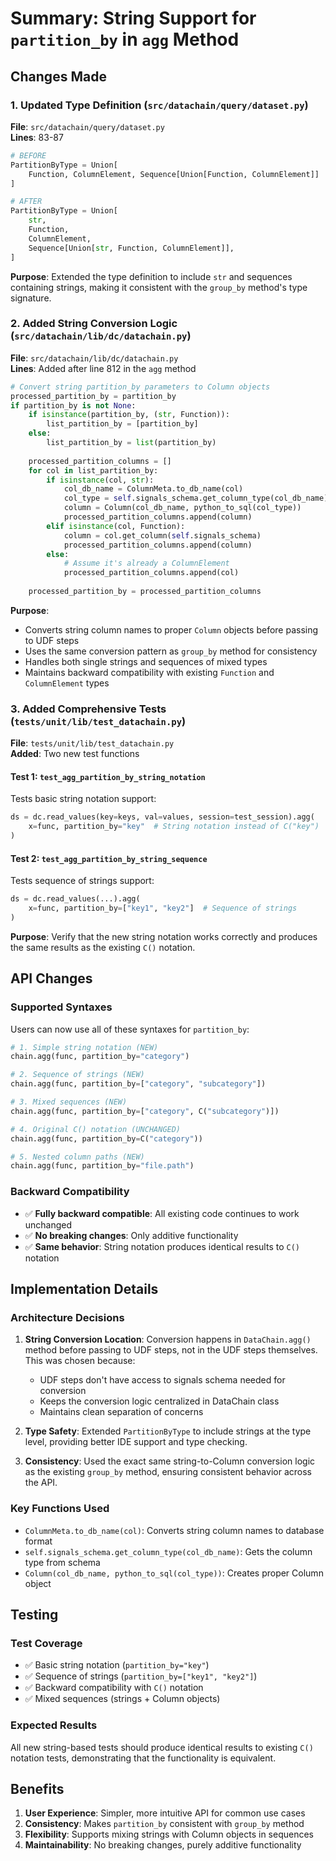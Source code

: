 # Summary: String Support for `partition_by` in `agg` Method

## Changes Made

### 1. Updated Type Definition (`src/datachain/query/dataset.py`)

**File**: `src/datachain/query/dataset.py`  
**Lines**: 83-87

```python
# BEFORE
PartitionByType = Union[
    Function, ColumnElement, Sequence[Union[Function, ColumnElement]]
]

# AFTER  
PartitionByType = Union[
    str,
    Function,
    ColumnElement,
    Sequence[Union[str, Function, ColumnElement]],
]
```

**Purpose**: Extended the type definition to include `str` and sequences containing strings, making it consistent with the `group_by` method's type signature.

### 2. Added String Conversion Logic (`src/datachain/lib/dc/datachain.py`)

**File**: `src/datachain/lib/dc/datachain.py`  
**Lines**: Added after line 812 in the `agg` method

```python
# Convert string partition_by parameters to Column objects
processed_partition_by = partition_by
if partition_by is not None:
    if isinstance(partition_by, (str, Function)):
        list_partition_by = [partition_by]
    else:
        list_partition_by = list(partition_by)
    
    processed_partition_columns = []
    for col in list_partition_by:
        if isinstance(col, str):
            col_db_name = ColumnMeta.to_db_name(col)
            col_type = self.signals_schema.get_column_type(col_db_name)
            column = Column(col_db_name, python_to_sql(col_type))
            processed_partition_columns.append(column)
        elif isinstance(col, Function):
            column = col.get_column(self.signals_schema)
            processed_partition_columns.append(column)
        else:
            # Assume it's already a ColumnElement
            processed_partition_columns.append(col)
    
    processed_partition_by = processed_partition_columns
```

**Purpose**: 
- Converts string column names to proper `Column` objects before passing to UDF steps
- Uses the same conversion pattern as `group_by` method for consistency
- Handles both single strings and sequences of mixed types
- Maintains backward compatibility with existing `Function` and `ColumnElement` types

### 3. Added Comprehensive Tests (`tests/unit/lib/test_datachain.py`)

**File**: `tests/unit/lib/test_datachain.py`  
**Added**: Two new test functions

#### Test 1: `test_agg_partition_by_string_notation`
Tests basic string notation support:
```python
ds = dc.read_values(key=keys, val=values, session=test_session).agg(
    x=func, partition_by="key"  # String notation instead of C("key")
)
```

#### Test 2: `test_agg_partition_by_string_sequence`  
Tests sequence of strings support:
```python
ds = dc.read_values(...).agg(
    x=func, partition_by=["key1", "key2"]  # Sequence of strings
)
```

**Purpose**: Verify that the new string notation works correctly and produces the same results as the existing `C()` notation.

## API Changes

### Supported Syntaxes

Users can now use all of these syntaxes for `partition_by`:

```python
# 1. Simple string notation (NEW)
chain.agg(func, partition_by="category")

# 2. Sequence of strings (NEW)  
chain.agg(func, partition_by=["category", "subcategory"])

# 3. Mixed sequences (NEW)
chain.agg(func, partition_by=["category", C("subcategory")])

# 4. Original C() notation (UNCHANGED)
chain.agg(func, partition_by=C("category"))

# 5. Nested column paths (NEW)
chain.agg(func, partition_by="file.path")
```

### Backward Compatibility

- ✅ **Fully backward compatible**: All existing code continues to work unchanged
- ✅ **No breaking changes**: Only additive functionality
- ✅ **Same behavior**: String notation produces identical results to `C()` notation

## Implementation Details

### Architecture Decisions

1. **String Conversion Location**: Conversion happens in `DataChain.agg()` method before passing to UDF steps, not in the UDF steps themselves. This was chosen because:
   - UDF steps don't have access to signals schema needed for conversion
   - Keeps the conversion logic centralized in DataChain class
   - Maintains clean separation of concerns

2. **Type Safety**: Extended `PartitionByType` to include strings at the type level, providing better IDE support and type checking.

3. **Consistency**: Used the exact same string-to-Column conversion logic as the existing `group_by` method, ensuring consistent behavior across the API.

### Key Functions Used

- `ColumnMeta.to_db_name(col)`: Converts string column names to database format
- `self.signals_schema.get_column_type(col_db_name)`: Gets the column type from schema
- `Column(col_db_name, python_to_sql(col_type))`: Creates proper Column object

## Testing

### Test Coverage

- ✅ Basic string notation (`partition_by="key"`)
- ✅ Sequence of strings (`partition_by=["key1", "key2"]`)  
- ✅ Backward compatibility with `C()` notation
- ✅ Mixed sequences (strings + Column objects)

### Expected Results

All new string-based tests should produce identical results to existing `C()` notation tests, demonstrating that the functionality is equivalent.

## Benefits

1. **User Experience**: Simpler, more intuitive API for common use cases
2. **Consistency**: Makes `partition_by` consistent with `group_by` method  
3. **Flexibility**: Supports mixing strings with Column objects in sequences
4. **Maintainability**: No breaking changes, purely additive functionality